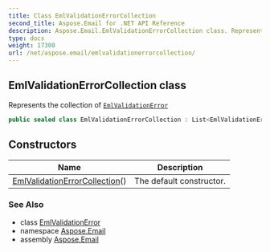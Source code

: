 ```yaml
---
title: Class EmlValidationErrorCollection
second_title: Aspose.Email for .NET API Reference
description: Aspose.Email.EmlValidationErrorCollection class. Represents the collection of EmlValidationError
type: docs
weight: 17300
url: /net/aspose.email/emlvalidationerrorcollection/
---
```

## EmlValidationErrorCollection class

Represents the collection of [`EmlValidationError`](../emlvalidationerror/)

```csharp
public sealed class EmlValidationErrorCollection : List<EmlValidationError>
```

## Constructors

| Name | Description |
| --- | --- |
| [EmlValidationErrorCollection](emlvalidationerrorcollection/)() | The default constructor. |

### See Also

* class [EmlValidationError](../emlvalidationerror/)
* namespace [Aspose.Email](../../aspose.email/)
* assembly [Aspose.Email](../../)


